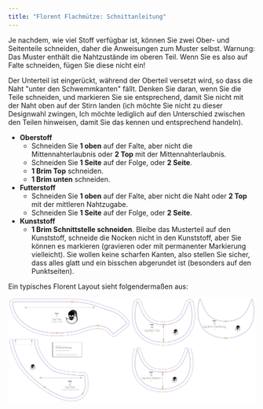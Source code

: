```yaml
---
title: "Florent Flachmütze: Schnittanleitung"
---
```


Je nachdem, wie viel Stoff verfügbar ist, können Sie zwei Ober- und Seitenteile schneiden, daher die Anweisungen zum Muster selbst. Warnung: Das Muster enthält die Nahtzustände im oberen Teil. Wenn Sie es also auf Falte schneiden, fügen Sie diese nicht ein!

Der Unterteil ist eingerückt, während der Oberteil versetzt wird, so dass die Naht "unter den Schwemmkanten" fällt. Denken Sie daran, wenn Sie die Teile schneiden, und markieren Sie sie entsprechend, damit Sie nicht mit der Naht oben auf der Stirn landen (ich möchte Sie nicht zu dieser Designwahl zwingen, Ich möchte lediglich auf den Unterschied zwischen den Teilen hinweisen, damit Sie das kennen und entsprechend handeln).

- **Oberstoff**
  - Schneiden Sie **1 oben** auf der Falte, aber nicht die Mittennahterlaubnis oder **2 Top** mit der Mittennahterlaubnis.
  - Schneiden Sie **1 Seite** auf der Folge, oder **2 Seite**.
  - **1 Brim Top** schneiden.
  - **1 Brim unten** schneiden.
- **Futterstoff**
  - Schneiden Sie **1 oben** auf der Falte, aber nicht die Naht oder **2 Top** mit der mittleren Nahtzugabe.
  - Schneiden Sie **1 Seite** auf der Folge, oder **2 Seite**.
- **Kunststoff**
  - **1 Brim Schnittstelle schneiden**. Bleibe das Musterteil auf den Kunststoff, schneide die Nocken nicht in den Kunststoff, aber Sie können es markieren (gravieren oder mit permanenter Markierung vielleicht). Sie wollen keine scharfen Kanten, also stellen Sie sicher, dass alles glatt und ein bisschen abgerundet ist (besonders auf den Punktseiten).

Ein typisches Florent Layout sieht folgendermaßen aus:

![Ein typisches Florent Layout](layout.svg)
